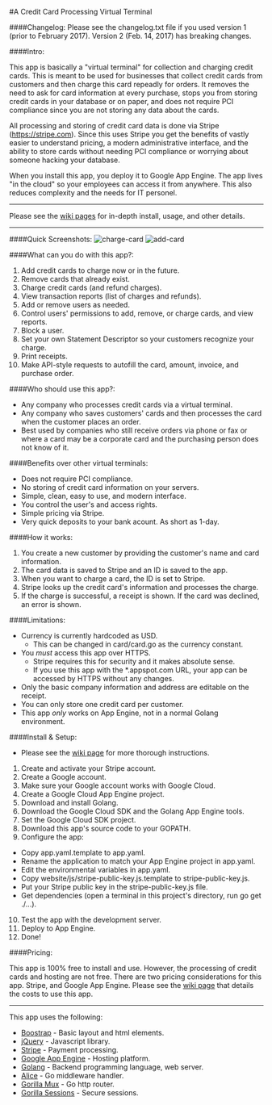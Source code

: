 #A Credit Card Processing Virtual Terminal

####Changelog:
Please see the changelog.txt file if you used version 1 (prior to February 2017).  Version 2 (Feb. 14, 2017) has breaking changes.

####Intro:

This app is basically a "virtual terminal" for collection and charging credit cards.  This is meant to be used for businesses that collect credit cards from customers and then charge this card repeadly for orders.  It removes the need to ask for card information at every purchase, stops you from storing credit cards in your database or on paper, and does not require PCI compliance since you are not storing any data about the cards.

All processing and storing of credit card data is done via Stripe (https://stripe.com).  Since this uses Stripe you get the benefits of vastly easier to understand pricing, a modern administrative interface, and the ability to store cards without needing PCI compliance or worrying about someone hacking your database.

When you install this app, you deploy it to Google App Engine. The app lives "in the cloud" so your employees can access it from anywhere.  This also reduces complexity and the needs for IT personel.

***

Please see the [wiki pages](https://github.com/coreymgilmore/stripe-appengine-frontend/wiki) for in-depth install, usage, and other details.

***

####Quick Screenshots:
![charge-card](https://raw.githubusercontent.com/coreymgilmore/stripe-appengine-frontend/master/doc_imgs/charge-card.png)
![add-card](https://raw.githubusercontent.com/coreymgilmore/stripe-appengine-frontend/master/doc_imgs/add-card.png)

####What can you do with this app?:
1. Add credit cards to charge now or in the future.
2. Remove cards that already exist.
3. Charge credit cards (and refund charges).
4. View transaction reports (list of charges and refunds).
5. Add or remove users as needed.
6. Control users' permissions to add, remove, or charge cards, and view reports.
7. Block a user.
8. Set your own Statement Descriptor so your customers recognize your charge.
9. Print receipts.
10. Make API-style requests to autofill the card, amount, invoice, and purchase order.

####Who should use this app?:
- Any company who processes credit cards via a virtual terminal.
- Any company who saves customers' cards and then processes the card when the customer places an order.
- Best used by companies who still receive orders via phone or fax or where a card may be a corporate card and the purchasing person does not know of it.

####Benefits over other virtual terminals:
- Does not require PCI compliance.
- No storing of credit card information on your servers.
- Simple, clean, easy to use, and modern interface.
- You control the user's and access rights.
- Simple pricing via Stripe.
- Very quick deposits to your bank acount. As short as 1-day.

####How it works:
1. You create a new customer by providing the customer's name and card information.
2. The card data is saved to Stripe and an ID is saved to the app.
3. When you want to charge a card, the ID is set to Stripe.
4. Stripe looks up the credit card's information and processes the charge.
5. If the charge is successful, a receipt is shown.  If the card was declined, an error is shown.


####Limitations:
- Currency is currently hardcoded as USD.
  - This can be changed in card/card.go as the currency constant.
- You *must* access this app over HTTPS.
  - Stripe requires this for security and it makes absolute sense.
  - If you use this app with the *.appspot.com URL, your app can be accessed by HTTPS without any changes.
- Only the basic company information and address are editable on the receipt.
- You can only store one credit card per customer.
- This app *only* works on App Engine, not in a normal Golang environment.

####Install & Setup:
- Please see the [wiki page](https://github.com/coreymgilmore/stripe-appengine-frontend/wiki/Install-&-Setup) for more thorough instructions.

1. Create and activate your Stripe account.
2. Create a Google account.
3. Make sure your Google account works with Google Cloud.
4. Create a Google Cloud App Engine project.
5. Download and install Golang.
6. Download the Google Cloud SDK and the Golang App Engine tools.
7. Set the Google Cloud SDK project.
8. Download this app's source code to your GOPATH.
9. Configure the app:
  - Copy app.yaml.template to app.yaml.
  - Rename the application to match your App Engine project in app.yaml.
  - Edit the environmental variables in app.yaml.
  - Copy website/js/stripe-public-key.js.template to stripe-public-key.js.
  - Put your Stripe public key in the stripe-public-key.js file.
  - Get dependencies (open a terminal in this project's directory, run go get ./...).
10. Test the app with the development server.
11. Deploy to App Engine.
12. Done!

####Pricing:

This app is 100% free to install and use.  However, the processing of credit cards and hosting are not free. There are two pricing considerations for this app. Stripe, and Google App Engine.  Please see the [wiki page](https://github.com/coreymgilmore/stripe-appengine-frontend/wiki/Costs-of-Using-this-App) that details the costs to use this app.

***

This app uses the following:
- [Boostrap](http://getbootstrap.com/) - Basic layout and html elements.
- [jQuery](https://jquery.com/) - Javascript library.
- [Stripe](https://stripe.com/) - Payment processing.
- [Google App Engine](https://cloud.google.com/appengine/docs) - Hosting platform.
- [Golang](https://golang.org/) - Backend programming language, web server.
- [Alice](https://github.com/justinas/alice) - Go middleware handler.
- [Gorilla Mux](https://github.com/gorilla/mux) - Go http router.
- [Gorilla Sessions](https://github.com/gorilla/sessions) - Secure sessions.
